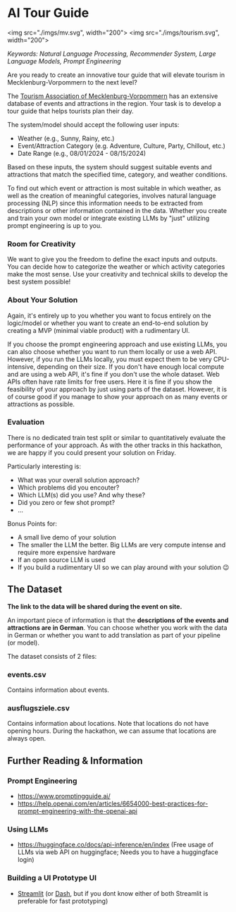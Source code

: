 # AI Tour Guide
<img src="./imgs/mv.svg", width="200">
<img src="./imgs/tourism.svg", width="200">

*Keywords: Natural Language Processing, Recommender System, Large Language Models, Prompt Engineering*



Are you ready to create an innovative tour guide that will elevate tourism in Mecklenburg-Vorpommern to the next level?

The [Tourism Association of Mecklenburg-Vorpommern](https://tmv.tourismus.mv/) has an extensive database of events and attractions in the region. Your task is to develop a tour guide that helps tourists plan their day.

The system/model should accept the following user inputs:

- Weather (e.g., Sunny, Rainy, etc.)
- Event/Attraction Category (e.g. Adventure, Culture, Party, Chillout, etc.)
- Date Range (e.g., 08/01/2024 - 08/15/2024)

Based on these inputs, the system should suggest suitable events and attractions that match the specified time, category, and weather conditions. 

To find out which event or attraction is most suitable in which weather, as well as the creation of meaningful categories, involves natural language processing (NLP) since this information needs to be extracted from descriptions or other information contained in the data. Whether you create and train your own model or integrate existing LLMs by "just" utilizing prompt engineering is up to you.

### Room for Creativity

We want to give you the freedom to define the exact inputs and outputs. You can decide how to categorize the weather or which activity categories make the most sense. Use your creativity and technical skills to develop the best system possible!

### About Your Solution

Again, it's entirely up to you whether you want to focus entirely on the logic/model or whether you want to create an end-to-end solution by creating a MVP (minimal viable product) with a rudimentary UI. 

If you choose the prompt engineering approach and use existing LLMs, you can also choose whether you want to run them locally or use a web API. However, if you run the LLMs locally, you must expect them to be very CPU-intensive, depending on their size. If you don't have enough local compute and are using a web API, it's fine if you don't use the whole dataset. Web APIs often have rate limits for free users. Here it is fine if you show the feasibility of your approach by just using parts of the dataset. However, it is of course good if you manage to show your approach on as many events or attractions as possible.


### Evaluation

There is no dedicated train test split or similar to quantitatively evaluate the performance of your approach. As with the other tracks in this hackathon, we are happy if you could present your solution on Friday. 

Particularly interesting is:

- What was your overall solution approach?
- Which problems did you encouter?
- Which LLM(s) did you use? And why these?
- Did you zero or few shot prompt? 
- ...

Bonus Points for:

- A small live demo of your solution
- The smaller the LLM the better. Big LLMs are very compute intense and require more expensive hardware
- If an open source LLM is used
- If you build a rudimentary UI so we can play around with your solution 😉

## The Dataset

**The link to the data will be shared during the event on site.**

An important piece of information is that the **descriptions of the events and attractions are in German**. You can choose whether you work with the data in German or whether you want to add translation as part of your pipeline (or model).

The dataset consists of 2 files:

### events.csv

Contains information about events.

### ausflugsziele.csv

Contains information about locations. Note that locations do not have opening hours. During the hackathon, we can assume that locations are always open.

## Further Reading & Information


### Prompt Engineering

- https://www.promptingguide.ai/
- https://help.openai.com/en/articles/6654000-best-practices-for-prompt-engineering-with-the-openai-api

### Using LLMs

- https://huggingface.co/docs/api-inference/en/index (Free usage of LLMs via web API on huggingface; Needs you to have a huggingface login)

### Building a UI Prototype UI

- [Streamlit](https://streamlit.io/) (or [Dash](https://dash.plotly.com/), but if you dont know either of both Streamlit is preferable for fast prototyping)
